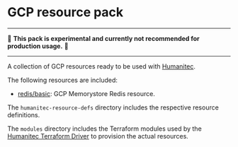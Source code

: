 # GCP resource pack

---

:construction: __This pack is experimental and currently not recommended for production usage.__ :construction:

---

A collection of GCP resources ready to be used with [Humanitec](https://humanitec.com/).

The following resources are included:

* [redis/basic](./humanitec-resource-defs/redis/basic): GCP Memorystore Redis resource.

The `humanitec-resource-defs` directory includes the respective resource definitions.

The `modules` directory includes the Terraform modules used by the [Humanitec Terraform Driver](https://developer.humanitec.com/integration-and-extensions/drivers/generic-drivers/terraform/) to provision the actual resources.

